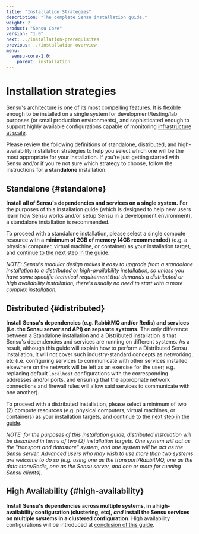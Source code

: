 ```yaml
---
title: "Installation Strategies"
description: "The complete Sensu installation guide."
weight: 2
product: "Sensu Core"
version: "1.0"
next: ../installation-prerequisites
previous: ../installation-overview
menu:
  sensu-core-1.0:
    parent: installation
---
```


# Installation strategies

Sensu's [architecture][1] is one of its most compelling features. It
is flexible enough to be installed on a single system for
development/testing/lab purposes (or small production environments), and
sophisticated enough to support highly available configurations capable of
monitoring <abbr title='numbering into the tens of thousands of
servers'>infrastructure at scale</abbr>.

Please review the following definitions of standalone, distributed, and
high-availability installation strategies to help you select which one will be
the most appropriate for your installation. If you're just getting started with
Sensu and/or if you're not sure which strategy to choose, follow the
instructions for a **standalone** installation.

## Standalone {#standalone}

**Install all of Sensu's dependencies and services on a single system.** For the
purposes of this installation guide (which is designed to help new users learn
how Sensu works and/or setup Sensu in a development environment), a standalone
installation is recommended.

To proceed with a standalone installation, please select a single compute
resource with a **minimum of 2GB of memory (4GB recommended)** (e.g. a physical
computer, virtual machine, or container) as your installation target, and
[continue to the next step in the guide][2].

_NOTE: Sensu's modular design makes it easy to upgrade from a standalone
installation to a distributed or high-availability installation, so unless you
have some specific technical requirement that demands a distributed or high
availability installation, there's usually no need to start with a more complex
installation._

## Distributed {#distributed}

**Install Sensu's dependencies (e.g. RabbitMQ and/or Redis) and services (i.e.
the Sensu server and API) on separate systems.** The only difference between
a Standalone installation and a Distributed installation is that Sensu's
dependencies and services are running on different systems. As a result,
although this guide will explain how to perform a Distributed Sensu
installation, it will not cover such industry-standard concepts as networking,
etc (i.e. configuring services to communicate with other services installed
elsewhere on the network will be left as an exercise for the user; e.g.
replacing default `localhost` configurations with the corresponding addresses
and/or ports, and ensuring that the appropriate network connections and firewall
rules will allow said services to communicate with one another).

To proceed with a distributed installation, please select a minimum of two (2)
compute resources (e.g. physical computers, virtual machines, or containers) as
your installation targets, and [continue to the next step in the
guide][2].

_NOTE: for the purposes of this installation guide, distributed installation
will be described in terms of two (2) installation targets. One system will act
as the "transport and datastore" system, and one system will be act as the
Sensu server. Advanced users who may wish to use more than two systems are
welcome to do so (e.g. using one as the transport/RabbitMQ, one as the
data store/Redis, one as the Sensu server, and one or more for running Sensu
clients)._

## High Availability {#high-availability}

**Install Sensu's dependencies across multiple systems, in a high-availability
configuration (clustering, etc), _and_ install the Sensu services on multiple
systems in a clustered configuration.** High availability configurations will be
introduced at [conclusion of this guide][3].

[1]:  ../../overview/architecture
[2]:  ../installation-prerequisites
[3]:  ../summary